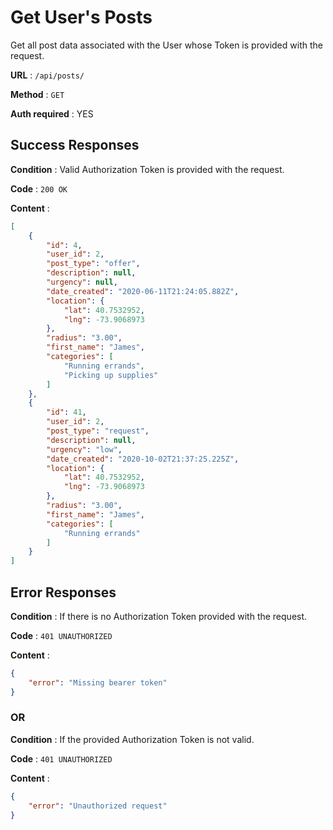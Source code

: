 # Get User's Posts

Get all post data associated with the User whose Token is provided with the request.

**URL** : `/api/posts/`

**Method** : `GET`

**Auth required** : YES

## Success Responses

**Condition** : Valid Authorization Token is provided with the request.

**Code** : `200 OK`

**Content** : 

```json
[
    {
        "id": 4,
        "user_id": 2,
        "post_type": "offer",
        "description": null,
        "urgency": null,
        "date_created": "2020-06-11T21:24:05.882Z",
        "location": {
            "lat": 40.7532952,
            "lng": -73.9068973
        },
        "radius": "3.00",
        "first_name": "James",
        "categories": [
            "Running errands",
            "Picking up supplies"
        ]
    },
    {
        "id": 41,
        "user_id": 2,
        "post_type": "request",
        "description": null,
        "urgency": "low",
        "date_created": "2020-10-02T21:37:25.225Z",
        "location": {
            "lat": 40.7532952,
            "lng": -73.9068973
        },
        "radius": "3.00",
        "first_name": "James",
        "categories": [
            "Running errands"
        ]
    }
]
```

## Error Responses

**Condition** : If there is no Authorization Token provided with the request.

**Code** : `401 UNAUTHORIZED`

**Content** : 

```json
{
    "error": "Missing bearer token"
}
```
### OR

**Condition** : If the provided Authorization Token is not valid.

**Code** : `401 UNAUTHORIZED`

**Content** : 

```json
{
    "error": "Unauthorized request"
}
```
